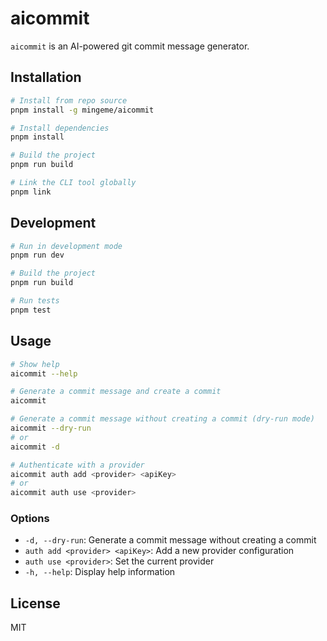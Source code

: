 # aicommit

`aicommit` is an AI-powered git commit message generator.

## Installation

```bash
# Install from repo source
pnpm install -g mingeme/aicommit

# Install dependencies
pnpm install

# Build the project
pnpm run build

# Link the CLI tool globally
pnpm link
```

## Development

```bash
# Run in development mode
pnpm run dev

# Build the project
pnpm run build

# Run tests
pnpm test
```

## Usage

```bash
# Show help
aicommit --help

# Generate a commit message and create a commit
aicommit

# Generate a commit message without creating a commit (dry-run mode)
aicommit --dry-run
# or
aicommit -d

# Authenticate with a provider
aicommit auth add <provider> <apiKey>
# or
aicommit auth use <provider>
```

### Options

- `-d, --dry-run`: Generate a commit message without creating a commit
- `auth add <provider> <apiKey>`: Add a new provider configuration
- `auth use <provider>`: Set the current provider
- `-h, --help`: Display help information

## License

MIT
